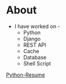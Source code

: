 # About
-  I have worked on -
   -  Python
   -  Django
   -  REST API
   -  Cache
   -  Database
   -  Shell Script

[Python-Resume](Python-Resume.doc)  
